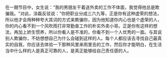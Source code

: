 在一期节目中，女生说：“我的男朋友干着送外卖的工作不体面，我觉得他总是欺骗我。"对此，涂磊反驳说：”你把职业分成三六九等，正是你有这种虚荣的想法，所以他才会用种种夸大其词的方式来欺骗你，因为他知道你内心也是个虚荣的人，你的内心看不到一个风吹雨打非常勤奋工作的朴实外卖小哥。正是你有这样的想法，再加上娇生惯养，所以你看人是不准的，你看不到一个人优秀的一面。与其说别人欺骗你，不妨想想自己为什么会碰到这样的人。每个人都应该去寻找自己最真实的自我，你应该去体验一下那种风里来雨里去的工作，然后你才能明白，在生活当中什么样的人是真正可靠的人，是真正能够给自己责任感的人。


